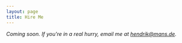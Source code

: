 ```yaml
---
layout: page
title: Hire Me
---
```


_Coming soon. If you're in a real hurry, email me at [hendrik@mans.de](mailto:hendrik@mans.de)._
